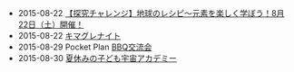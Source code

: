 * 2015-08-22 [【探究チャレンジ】地球のレシピ～元素を楽しく学ぼう！8月22日（土）開催！](http://kodomo-career.com/info/news/630.html)
* 2015-08-22 [キマグレナイト](https://www.facebook.com/kimaguremeeting/posts/828181390583988)
* 2015-08-29 Pocket Plan [BBQ交流会](https://www.facebook.com/events/1664826747082527/)
* 2015-08-30 [夏休みの子ども宇宙アカデミー](http://kodomo-career.com/info/event/685.html)
